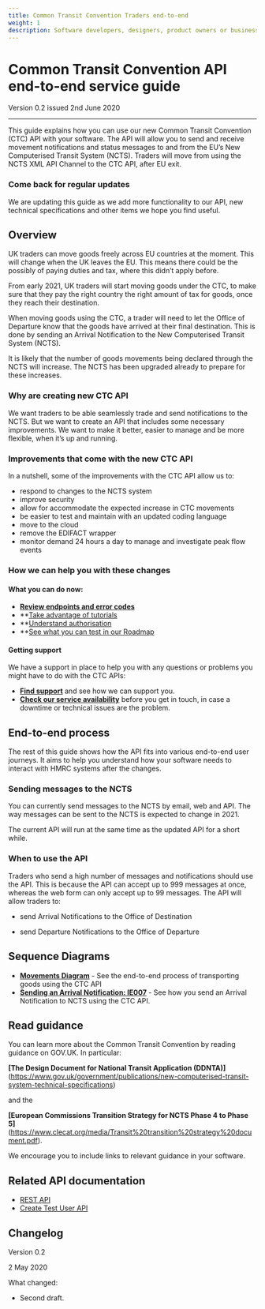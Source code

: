 ```yaml
---
title: Common Transit Convention Traders end-to-end
weight: 1
description: Software developers, designers, product owners or business analysts. Integrate your software with Common Transit Convention Traders API.
---
```


# Common Transit Convention API end-to-end service guide

Version 0.2 issued 2nd June 2020
***

This guide explains how you can use our new Common Transit Convention (CTC) API with your software. The API will allow you to send and receive movement notifications and status messages to and from the EU’s New Computerised Transit System (NCTS). Traders will move from using the NCTS XML API Channel to the CTC API, after EU exit.

### Come back for regular updates

We are updating this guide as we add more functionality to our API, new technical specifications and other items we hope you find useful. 

## Overview

UK traders can move goods freely across EU countries at the moment. This will change when the UK leaves the EU. This means there could be the possibly of paying duties and tax, where this didn’t apply before. 

From early 2021, UK traders will start moving goods under the CTC, to make sure that they pay the right country the right amount of tax for goods, once they reach their destination. 

When moving goods using the CTC, a trader will need to let the Office of Departure know that the goods have arrived at their final destination. This is done by sending an Arrival Notification to the New Computerised Transit System (NCTS). 

It is likely that the number of goods movements being declared through the NCTS will increase. The NCTS has been upgraded already to prepare for these increases. 


### Why are creating new CTC API

We want traders to be able seamlessly trade and send notifications to the NCTS. But we want to create an API that includes some necessary improvements. We want to make it better, easier to manage and be more flexible, when it’s up and running.


### Improvements that come with the new CTC API

In a nutshell, some of the improvements with the CTC API allow us to:

- respond to changes to the NCTS system
- improve security
- allow for accommodate the expected increase in CTC movements
- be easier to test and maintain with an updated coding language
- move to the cloud 
- remove the EDIFACT wrapper
- monitor demand 24 hours a day to manage and investigate peak flow events


### How we can help you with these changes

#### What you can do now: 
- **[Review endpoints and error codes](https://developer.qa.tax.service.gov.uk/api-documentation/docs/api/service/common-transit-convention-traders/1.0)**  
- **[Take advantage of tutorials](https://developer.qa.tax.service.gov.uk/api-documentation/docs/tutorials) 
- **[Understand authorisation](https://developer.qa.tax.service.gov.uk/api-documentation/docs/authorisation)
- **[See what you can test in our Roadmap](https://developer.qa.tax.service.gov.uk/roadmaps/common-transit-convention-traders-roadmap/#backlog)

#### Getting support
We have a support in place to help you with any questions or problems you might have to do with the CTC APIs:  
- **[Find support](documentation/get-support.html)** and see how we can support you.  
- **[Check our service availability](https://api-platform-status.production.tax.service.gov.uk/?_ga=2.145121908.112811846.1587044117-960820992.1580203223)** before you get in touch, in case a downtime or technical issues are the problem.
 
## End-to-end process

The rest of this guide shows how the API fits into various end-to-end user journeys. It aims to help you understand how your software needs to interact with HMRC systems after the changes.


### Sending messages to the NCTS

You can currently send messages to the NCTS by email, web and API. The way messages can be sent to the NCTS is expected to change in 2021.

The current API will run at the same time as the updated API for a short while. 


### When to use the API

Traders who send a high number of messages and notifications should use the API.  This is because the API can accept up to 999 messages at once, whereas the web form can only accept up to 99 messages. The API will allow traders to:

- send Arrival Notifications to the Office of Destination

- send Departure Notifications to the Office of Departure


## Sequence Diagrams

- **[Movements Diagram](documentation/movements-diagram.html)** - See the end-to-end process of transporting goods using the CTC API
- **[Sending an Arrival Notification: IE007](documentation/arrivals-diagram.html)** - See how you send an Arrival Notification to NCTS using the CTC API.  


## Read guidance
You can learn more about the Common Transit Convention by reading guidance on GOV.UK. In particular:

**[The Design Document for National Transit Application (DDNTA)]**(https://www.gov.uk/government/publications/new-computerised-transit-system-technical-specifications)

and the 

**[European Commissions Transition Strategy for NCTS Phase 4 to Phase 5]**(https://www.clecat.org/media/Transit%20transition%20strategy%20document.pdf).

We encourage you to include links to relevant guidance in your software.





## Related API documentation
<!--- Section owner: MTD Programme --->

  * [REST API](https://developer.service.hmrc.gov.uk/api-documentation/docs/api/service/common-transit-convention-traders/1.0)
  * [Create Test User API](https://developer.service.hmrc.gov.uk/api-documentation/docs/api/service/api-platform-test-user/1.0)

## Changelog
<!--- Section owner: MTD Programme --->

Version 0.2

2 May 2020

What changed:

* Second draft.
